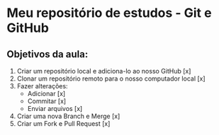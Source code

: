 # Meu repositório de estudos - Git e GitHub

## Objetivos da aula:

1. Criar um repositório local e adiciona-lo ao nosso GitHub [x]
2. Clonar um repositório remoto para o nosso computador local [x]
3. Fazer alterações:
    * Adicionar [x]
    * Commitar [x]
    * Enviar arquivos [x]
4. Criar uma nova Branch e Merge [x]
5. Criar um Fork e Pull Request [x]
